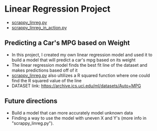 # Linear Regression Project 
- [scrappy_linreg.py](/lin_regress_project/scrappy_linreg.py)
- [scrappy_linreg_in_action.py](/lin_regress_project/scrappy_linreg_in_action.py)

## Predicting a Car's MPG based on Weight
- In this project, I created my own linear regression model and used it to build a model
that will predict a car's mpg based on its weight
- The linear regression model finds the best fit line of the dataset and makes predictions based off of it
- [scrappy_linreg.py](/lin_regress_project/scrappy_linreg.py) also ultilizes a R squared function where one could find the R squared value of the line
- DATASET link: https://archive.ics.uci.edu/ml/datasets/Auto+MPG
## Future directions
- Build a model that can more accurately model unknown data 
- Finding a way to use the model with uneven X and Y's (more info in "scrappy_linreg.py").



